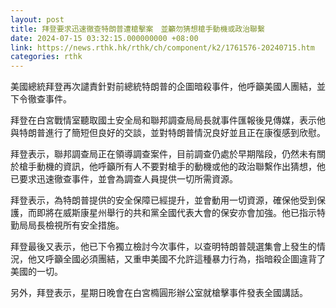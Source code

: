 ```yaml
---
layout: post
title: 拜登要求迅速徹查特朗普遭槍擊案　並籲勿猜想槍手動機或政治聯繫
date: 2024-07-15 03:32:15.000000000 +08:00
link: https://news.rthk.hk/rthk/ch/component/k2/1761576-20240715.htm
categories: rthk
---
```


美國總統拜登再次譴責針對前總統特朗普的企圖暗殺事件，他呼籲美國人團結，並下令徹查事件。

拜登在白宮戰情室聽取國土安全局和聯邦調查局局長就事件匯報後見傳媒，表示他與特朗普進行了簡短但良好的交談，並對特朗普情況良好並且正在康復感到欣慰。

拜登表示，聯邦調查局正在領導調查案件，目前調查仍處於早期階段，仍然未有關於槍手動機的資訊，他呼籲所有人不要對槍手的動機或他的政治聯繫作出猜想，他已要求迅速徹查事件，並會為調查人員提供一切所需資源。

拜登表示，為特朗普提供的安全保障已經提升，並會動用一切資源，確保他受到保護，而即將在威斯康星州舉行的共和黨全國代表大會的保安亦會加強。他已指示特勤局局長檢視所有安全措施。

拜登最後又表示，他已下令獨立檢討今次事件，以查明特朗普競選集會上發生的情況，他又呼籲全國必須團結，又重申美國不允許這種暴力行為，指暗殺企圖違背了美國的一切。

另外，拜登表示，星期日晚會在白宮橢圓形辦公室就槍擊事件發表全國講話。
